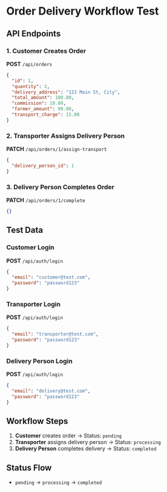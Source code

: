 # Order Delivery Workflow Test

## API Endpoints

### 1. Customer Creates Order
**POST** `/api/orders`
```json
{
  "id": 1,
  "quantity": 2,
  "delivery_address": "123 Main St, City",
  "total_amount": 100.00,
  "commission": 10.00,
  "farmer_amount": 90.00,
  "transport_charge": 15.00
}
```

### 2. Transporter Assigns Delivery Person
**PATCH** `/api/orders/1/assign-transport`
```json
{
  "delivery_person_id": 1
}
```

### 3. Delivery Person Completes Order
**PATCH** `/api/orders/1/complete`
```json
{}
```

## Test Data

### Customer Login
**POST** `/api/auth/login`
```json
{
  "email": "customer@test.com",
  "password": "password123"
}
```

### Transporter Login
**POST** `/api/auth/login`
```json
{
  "email": "transporter@test.com",
  "password": "password123"
}
```

### Delivery Person Login
**POST** `/api/auth/login`
```json
{
  "email": "delivery@test.com",
  "password": "password123"
}
```

## Workflow Steps

1. **Customer** creates order → Status: `pending`
2. **Transporter** assigns delivery person → Status: `processing`
3. **Delivery Person** completes delivery → Status: `completed`

## Status Flow
- `pending` → `processing` → `completed`